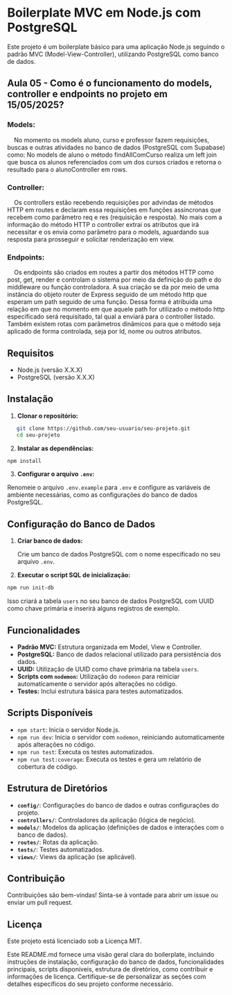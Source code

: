 

# Boilerplate MVC em Node.js com PostgreSQL

Este projeto é um boilerplate básico para uma aplicação Node.js seguindo o padrão MVC (Model-View-Controller), utilizando PostgreSQL como banco de dados.

## Aula 05 - Como é o funcionamento do models, controller e endpoints no projeto em 15/05/2025? 

### Models:
&nbsp;&nbsp;&nbsp;&nbsp;No momento os models aluno, curso e professor fazem requisições, buscas e outras atividades no banco de dados (PostgreSQL com Supabase) como: No models de aluno o método findAllComCurso realiza um left join que busca os alunos referenciados com um dos cursos criados e retorna o resultado para o alunoController em rows.

### Controller:
&nbsp;&nbsp;&nbsp;&nbsp;Os controllers estão recebendo requisições por advindas de métodos HTTP em routes e declaram essa requisições em funções assincronas que recebem como parâmetro req e res (requisição e resposta). No mais com a informação do método HTTP o controller extrai os atributos que irá necessitar e os envia como parâmetro para o models, aguardando sua resposta para prosseguir e solicitar renderização em view. 

### Endpoints:
&nbsp;&nbsp;&nbsp;&nbsp;Os endpoints são criados em routes a partir dos métodos HTTP como post, get, render e controlam o sistema por meio da definição do path e do middleware ou função controladora. A sua criação se da por meio de uma instância do objeto router de Express seguido de um método http que esperam um path seguido de uma função. Dessa forma é atribuida uma relação em que no momento em que aquele path for utilizado o método http especificado será requisitado, tal qual a enviará para o controller listado. Também existem rotas com parâmetros dinâmicos para que o método seja aplicado de forma controlada, seja por Id, nome ou outros atributos. 

## Requisitos

- Node.js (versão X.X.X)
- PostgreSQL (versão X.X.X)

## Instalação

1. **Clonar o repositório:**

```bash
   git clone https://github.com/seu-usuario/seu-projeto.git
   cd seu-projeto
```

2. **Instalar as dependências:**
    
```bash
npm install
```
    
3. **Configurar o arquivo `.env`:**
    
Renomeie o arquivo `.env.example` para `.env` e configure as variáveis de ambiente necessárias, como as configurações do banco de dados PostgreSQL.
    

Configuração do Banco de Dados
------------------------------

1. **Criar banco de dados:**
    
    Crie um banco de dados PostgreSQL com o nome especificado no seu arquivo `.env`.
    
2. **Executar o script SQL de inicialização:**
    
```bash
npm run init-db
```
    
Isso criará a tabela `users` no seu banco de dados PostgreSQL com UUID como chave primária e inserirá alguns registros de exemplo.
    

Funcionalidades
---------------

* **Padrão MVC:** Estrutura organizada em Model, View e Controller.
* **PostgreSQL:** Banco de dados relacional utilizado para persistência dos dados.
* **UUID:** Utilização de UUID como chave primária na tabela `users`.
* **Scripts com `nodemon`:** Utilização do `nodemon` para reiniciar automaticamente o servidor após alterações no código.
* **Testes:** Inclui estrutura básica para testes automatizados.

Scripts Disponíveis
-------------------

* `npm start`: Inicia o servidor Node.js.
* `npm run dev`: Inicia o servidor com `nodemon`, reiniciando automaticamente após alterações no código.
* `npm run test`: Executa os testes automatizados.
* `npm run test:coverage`: Executa os testes e gera um relatório de cobertura de código.

Estrutura de Diretórios
-----------------------

* **`config/`**: Configurações do banco de dados e outras configurações do projeto.
* **`controllers/`**: Controladores da aplicação (lógica de negócio).
* **`models/`**: Modelos da aplicação (definições de dados e interações com o banco de dados).
* **`routes/`**: Rotas da aplicação.
* **`tests/`**: Testes automatizados.
* **`views/`**: Views da aplicação (se aplicável).

Contribuição
------------

Contribuições são bem-vindas! Sinta-se à vontade para abrir um issue ou enviar um pull request.

Licença
-------

Este projeto está licenciado sob a Licença MIT.

Este README.md fornece uma visão geral clara do boilerplate, incluindo instruções de instalação, configuração do banco de dados, funcionalidades principais, scripts disponíveis, estrutura de diretórios, como contribuir e informações de licença. Certifique-se de personalizar as seções com detalhes específicos do seu projeto conforme necessário.